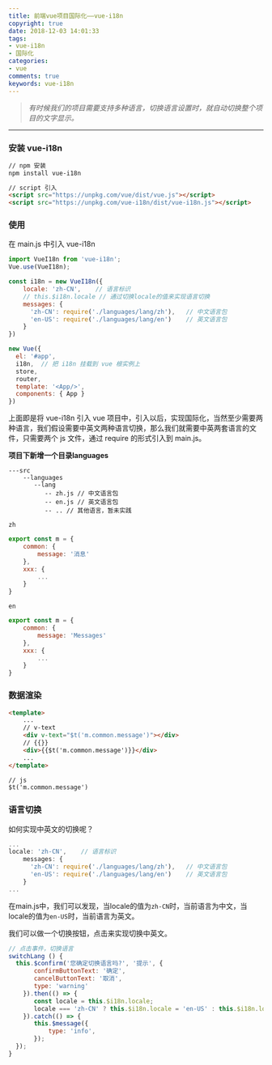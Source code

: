 ```yaml
---
title: 前端vue项目国际化——vue-i18n
copyright: true
date: 2018-12-03 14:01:33
tags:
- vue-i18n
- 国际化
categories:
- vue
comments: true
keywords: vue-i18n
---
```


>*有时候我们的项目需要支持多种语言，切换语言设置时，就自动切换整个项目的文字显示。*

***

<!-- more -->
### 安装 vue-i18n

```html
// npm 安装
npm install vue-i18n

// script 引入
<script src="https://unpkg.com/vue/dist/vue.js"></script>
<script src="https://unpkg.com/vue-i18n/dist/vue-i18n.js"></script>
```
### 使用
在 main.js 中引入 vue-i18n
```javascript
import VueI18n from 'vue-i18n';
Vue.use(VueI18n);

const i18n = new VueI18n({
    locale: 'zh-CN',    // 语言标识
    // this.$i18n.locale // 通过切换locale的值来实现语言切换
    messages: {
      'zh-CN': require('./languages/lang/zh'),   // 中文语言包
      'en-US': require('./languages/lang/en')    // 英文语言包
    }
})

new Vue({
  el: '#app',
  i18n,  // 把 i18n 挂载到 vue 根实例上
  store,
  router,
  template: '<App/>',
  components: { App }
})
```
上面即是将 vue-i18n 引入 vue 项目中，引入以后，实现国际化，当然至少需要两种语言，我们假设需要中英文两种语言切换，那么我们就需要中英两套语言的文件，只需要两个 js 文件，通过 require 的形式引入到 main.js。

**项目下新增一个目录languages**
```
---src
    --languages
       --lang
          -- zh.js // 中文语言包
          -- en.js // 英文语言包
          -- .. // 其他语言，暂未实践
```

`zh`

```javascript
export const m = {
    common: {
        message: '消息'
    },
    xxx: {
		...
    }
}
```

`en`

```javascript
export const m = {
    common: {
        message: 'Messages'
    },
    xxx: {
		...
    }
}
```

### 数据渲染

```html
<template>
    ...
    // v-text
    <div v-text="$t('m.common.message')"></div>
    // {{}}
    <div>{{$t('m.common.message')}}</div>
    ...
</template>

// js
$t('m.common.message')
```

### 语言切换

如何实现中英文的切换呢？
```javascript
...
locale: 'zh-CN',    // 语言标识
    messages: {
      'zh-CN': require('./languages/lang/zh'),   // 中文语言包
      'en-US': require('./languages/lang/en')    // 英文语言包
    }
...
```
在main.js中，我们可以发现，当locale的值为`zh-CN`时，当前语言为中文，当locale的值为`en-US`时，当前语言为英文。

我们可以做一个切换按钮，点击来实现切换中英文。
```javascript
// 点击事件，切换语言
switchLang () {
  this.$confirm('您确定切换语言吗?', '提示', {
       confirmButtonText: '确定',
       cancelButtonText: '取消',
       type: 'warning'
    }).then(() => {
       const locale = this.$i18n.locale;
       locale === 'zh-CN' ? this.$i18n.locale = 'en-US' : this.$i18n.locale = 'zh-CN';
    }).catch(() => {
       this.$message({
           type: 'info',
       });          
  });
}
```